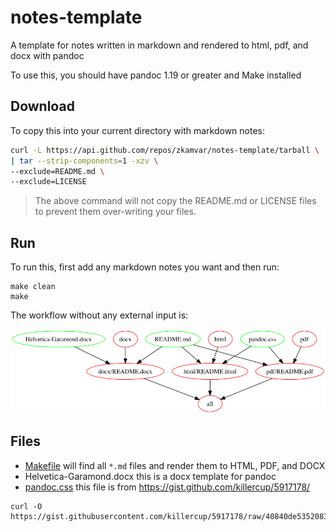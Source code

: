 # notes-template

A template for notes written in markdown and rendered to html, pdf, and docx with pandoc

To use this, you should have pandoc 1.19 or greater and Make installed

## Download

To copy this into your current directory with markdown notes:

```bash
curl -L https://api.github.com/repos/zkamvar/notes-template/tarball \
| tar --strip-components=1 -xzv \
--exclude=README.md \
--exclude=LICENSE
```

> The above command will not copy the README.md or LICENSE files to prevent them
> over-writing your files.

## Run

To run this, first add any markdown notes you want and then run:

```
make clean
make
```

The workflow without any external input is:

![Workflow in makefile](flow.png)

## Files

 - [Makefile](Makefile) will find all `*.md` files and render them to HTML, PDF, and DOCX
 - Helvetica-Garamond.docx this is a docx template for pandoc
 - [pandoc.css](pandoc.css) this file is from https://gist.github.com/killercup/5917178/

 ```
 curl -O https://gist.githubusercontent.com/killercup/5917178/raw/40840de5352083adb2693dc742e9f75dbb18650f/pandoc.css
 ```
